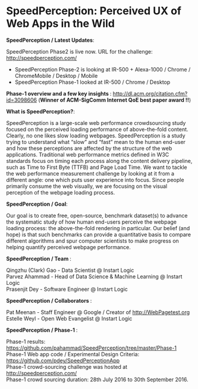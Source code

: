 # SpeedPerception: Perceived UX of Web Apps in the Wild

<b>SpeedPerception / Latest Updates</b>: 

SpeedPerception Phase2 is live now. URL for the challenge: http://speedperception.com/

* SpeedPerception Phase-2 is looking at IR-500 + Alexa-1000 / Chrome / ChromeMobile / Desktop / Mobile
* SpeedPerception Phase-1 looked at IR-500 / Chrome / Desktop

<b> Phase-1 overview and a few key insights </b>: http://dl.acm.org/citation.cfm?id=3098606 (<b>Winner of ACM-SigComm Internet QoE best paper award !!</b>)

<b>What is SpeedPerception?</b>: 

SpeedPerception is a large-scale web performance crowdsourcing study focused on the perceived loading performance of above-the-fold content. Clearly, no one likes slow loading webpages. SpeedPerception is a study trying to understand what “slow” and “fast” mean to the human end-user and how these perceptions are affected by the structure of the web applications. Traditional web performance metrics defined in W3C standards focus on timing each process along the content delivery pipeline, such as Time to First Byte (TTFB) and Page Load Time. We want to tackle the web performance measurement challenge by looking at it from a different angle: one which puts user experience into focus. Since people primarily consume the web visually, we are focusing on the visual perception of the webpage loading process.<br>

<b>SpeedPerception / Goal</b>: 

Our goal is to create free, open-source, benchmark dataset(s) to advance the systematic study of how human end-users perceive the webpage loading process: the above-the-fold rendering in particular. Our belief (and hope) is that such benchmarks can provide a quantitative basis to compare different algorithms and spur computer scientists to make progress on helping quantify perceived webpage performance. <br>

<b>SpeedPerception / Team </b>: 

Qingzhu (Clark) Gao - Data Scientist @ Instart Logic<br>
Parvez Ahammad - Head of Data Science & Machine Learning @ Instart Logic<br>
Prasenjit Dey - Software Engineer @ Instart Logic<br>

<b>SpeedPerception / Collaborators </b>: 

Pat Meenan - Staff Engineer @ Google / Creator of http://WebPagetest.org <br>
Estelle Weyl - Open Web Evangelist @ Instart Logic<br>

<b>SpeedPerception / Phase-1 </b>: 

Phase-1 results: https://github.com/pahammad/SpeedPerception/tree/master/Phase-1 <br>
Phase-1 Web app code / Experimental Design Criteria: https://github.com/pdey/SpeedPerceptionApp  <br>
Phase-1 crowd-sourcing challenge was hosted at http://speedperception.com/ <br>
Phase-1 crowd sourcing duration: 28th July 2016 to 30th September 2016. <br>
